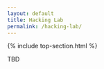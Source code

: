 ```yaml
---
layout: default
title: Hacking Lab
permalink: /hacking-lab/
---
```


{% include top-section.html %}

TBD